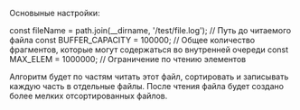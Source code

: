 Основыные настройки:

const fileName = path.join(__dirname, '/test/file.log'); // Путь до читаемого файла
const BUFFER_CAPACITY = 100000; // Общее количество фрагментов, которые могут содержаться во внутренней очереди
const MAX_ELEM = 1000000; // Ограничение по чтению элементов

Алгоритм будет по частям читать этот файл, сортировать и записывать каждую часть в отдельные файлы. После чтения файла будет создано более мелких отсортированных файлов. 

